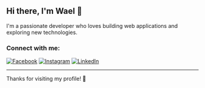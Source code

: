 ## Hi there, I'm Wael 👋

I'm a passionate developer who loves building web applications and exploring new technologies.

### Connect with me:

[![Facebook](https://img.shields.io/badge/Facebook-1877F2?style=for-the-badge&logo=facebook&logoColor=white)](https://facebook.com/waeldev10)
[![Instagram](https://img.shields.io/badge/Instagram-E4405F?style=for-the-badge&logo=instagram&logoColor=white)](https://instagram.com/waeldev10)
[![LinkedIn](https://img.shields.io/badge/LinkedIn-0077B5?style=for-the-badge&logo=linkedin&logoColor=white)](https://linkedin.com/in/waeldev10)

---

Thanks for visiting my profile! 🚀
